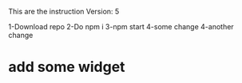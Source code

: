 This are the instruction
Version: 5





1-Download repo
2-Do npm i
3-npm start
4-some change
4-another change

# add some widget
